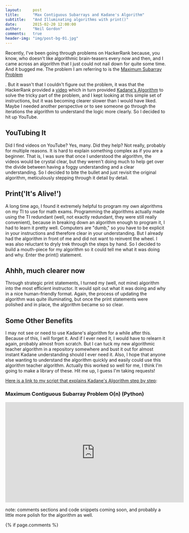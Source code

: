 ```yaml
---
layout:     post
title:      "Max Contiguous Subarrays and Kadane's Algorithm"
subtitle:   "And Illuminating algorithms with print()"
date:       2015-02-20 12:00:00
author:     "Neil Gordon"
comments:   true
header-img: "img/post-bg-01.jpg"
---
```


<p> Recently, I've been going through problems on HackerRank because, you know, who doesn't like algorithmic brain-teasers every now and then, 
and I came across an algorithm that I just could not nail down for quite some time.  And it bugged me.  The problem I am referring to is the <a href='https://www.hackerrank.com/challenges/maxsubarray'> Maximum Subarray Problem</a></p>. But it wasn't that I couldn't figure out the problem, it was that the HackerRank provided a <a href="#hackerrank-kadane-video">video</a> which in turn provided 
<a href='http://en.wikipedia.org/wiki/Maximum_subarray_problem'>Kadane's Algorithm</a> 
to solve the tricky part of the problem, and I kept looking at this simple set of instructions, but it was becoming clearer slower than I would have liked. Maybe I needed another perspective or to see someone go through the iterations the algorithm to understand the logic more clearly.  So I decided to hit up YouTube. 

<h2 class="section-heading">YouTubing It</h2>

<p>Did I find videos on YouTube? Yes, many. Did they help? Not really, probably for multiple reasons.  It is hard to explain something complex as if you are a beginner.  
That is, I was sure that once I understood the algorithm, the videos would be crystal clear, but they weren't doing much to help get over the divide between having a foggy understanding and a clear understanding.  
So I decided to bite the bullet and just revisit the original algorithm, meticulously stepping through it detail by detail.</p>


<h2 class="section-heading">Print('It's Alive!')</h2>

<p>A long time ago, I found it extremely helpful to program my own algorithms on my TI to use for math exams. Programming the algorithms actually made using the TI redundant (well, not exactly redundant, 
they were still really convenient), because in breaking down an algorithm enough to program it, I had to learn it pretty well.  Computers are "dumb," so you have to be explicit in your instructions and therefore clear in your understanding.  But I already had the algorithm in front of me and did not want to reinvent the wheel. I was also reluctant to dryly trek through the steps by hand.
So I decided to build a mouth-piece for my algorithm so it could tell me what it was doing and why.  Enter the print() statement. </p>

<h2 class="section-heading">Ahhh, much clearer now</h2>

<p>Through strategic print statements, I turned my (well, not mine) algorithm into the most efficient instructor.  
It would spit out what it was doing and why in a nice human-friendly format.  Again, the process of updating the algorithm was quite illuminating, 
but once the print statements were polished and in place, the algorithm became so so clear.   </p>

<h2 class="section-heading">Some Other Benefits</h2>

<p>I may not see or need to use Kadane's algorithm for a while after this.  Because of this, I will forget it.  And if I ever need it, I would have to relearn it again, probably almost from scratch.
But I can tuck my new algorithmic teacher algorithm in a repository somewhere and bust it out for almost instant Kadane understanding should I ever need it.  Also, I hope that anyone else wanting to understand the algorithm quickly and easily could use this algorithm teacher algorithm.  Actually this worked so well for me, I think I'm going to make a library of these.  
Hit me up, I guess I'm taking requests! </p>

<a href='https://github.com/Neil-G/Algorithms-and-Problems/blob/master/HackerRank/Max_Subarray'>Here is a link to my script that explains Kadane's Algorithm step by step</a>:

<h3 id="hackerrank-kadane-video">Maximum Contiguous Subarray Problem O(n) (Python)</h3>
<iframe width="560" height="315" src="https://www.youtube.com/embed/EK71U-vTOt4" frameborder="0" allowfullscreen></iframe>

<p> note: comments sections and code snippets coming soon, and probably a little more polish for the algorithm as well. </p>


{% if page.comments %}
 <div id="disqus_thread"></div>
    <script type="text/javascript">
        /* * * CONFIGURATION VARIABLES: EDIT BEFORE PASTING INTO YOUR WEBPAGE * * */
        var disqus_shortname = 'fleekstreet'; // required: replace example with your forum shortname

        /* * * DON'T EDIT BELOW THIS LINE * * */
        (function() {
            var dsq = document.createElement('script'); dsq.type = 'text/javascript'; dsq.async = true;
            dsq.src = '//' + disqus_shortname + '.disqus.com/embed.js';
            (document.getElementsByTagName('head')[0] || document.getElementsByTagName('body')[0]).appendChild(dsq);
        })();
    </script>
    <noscript>Please enable JavaScript to view the <a href="https://disqus.com/?ref_noscript">comments powered by Disqus.</a></noscript>
{% endif %}

{% include comments.html %}




